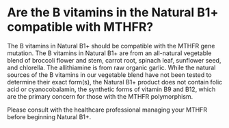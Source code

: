 # Are the B vitamins in the Natural B1+ compatible with MTHFR?

The B vitamins in Natural B1+ should be compatible with the MTHFR gene mutation. The B vitamins in Natural B1+ are from an all-natural vegetable blend of broccoli flower and stem, carrot root, spinach leaf, sunflower seed, and chlorella. The allithiamine is from raw organic garlic. While the natural sources of the B vitamins in our vegetable blend have not been tested to determine their exact form(s), the Natural B1+ product does not contain folic acid or cyanocobalamin, the synthetic forms of vitamin B9 and B12, which are the primary concern for those with the MTHFR polymorphism.

Please consult with the healthcare professional managing your MTHFR before beginning Natural B1+.